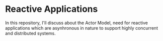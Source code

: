 # Reactive Applications

In this repository, I'll discuss about the Actor Model, need for reactive applications which are asynhronous in nature
to support highly concurrent and distributed systems.
